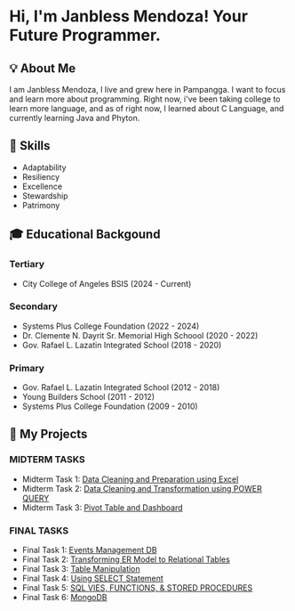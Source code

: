 # Hi, I'm Janbless Mendoza! Your Future Programmer.

## 💡 About Me

  I am Janbless Mendoza, I live and grew here in Pampangga. I want to focus and learn more about programming. Right now, i've been taking college to learn more language, and as of right now, I learned about C Language, and currently learning Java and Phyton.

## 💪 Skills

- Adaptability                    
- Resiliency
- Excellence
- Stewardship
- Patrimony

## 🎓 Educational Backgound

### Tertiary
- City College of Angeles BSIS (2024 - Current)
 
### Secondary 
- Systems Plus College Foundation (2022 - 2024)
- Dr. Clemente N. Dayrit Sr. Memorial High Schoool (2020 - 2022)
- Gov. Rafael L. Lazatin Integrated School (2018 - 2020)
 
### Primary
- Gov. Rafael L. Lazatin Integrated School (2012 - 2018)
- Young Builders School (2011 - 2012)
- Systems Plus College Foundation (2009 - 2010)

## 📖 My Projects

### MIDTERM TASKS
- Midterm Task 1: [Data Cleaning and Preparation using Excel](https://github.com/Jmendoza24-0046/Jmendoza/blob/main/Midterm%20Task%201/task1.md)
- Midterm Task 2: [Data Cleaning and Transformation using POWER QUERY](https://github.com/Jmendoza24-0046/Jmendoza/blob/main/Midterm%20Task%202/Task2.md)
- Midterm Task 3: [Pivot Table and Dashboard](https://github.com/Jmendoza24-0046/Jmendoza/blob/main/Midterm%20Task%203/task%203)

### FINAL TASKS
- Final Task 1: [Events Management DB](https://github.com/Jmendoza24-0046/Jmendoza/blob/main/Final%20Lab%20Task%201/README.md)
- Final Task 2: [Transforming ER Model to Relational Tables](https://github.com/Jmendoza24-0046/Jmendoza/blob/main/Final%20Lab%20Task%202/README.md)
- Final Task 3: [Table Manipulation](https://github.com/Jmendoza24-0046/Jmendoza/tree/main/Final%20Lab%20Task%203)
- Final Task 4: [Using SELECT Statement](https://github.com/Jmendoza24-0046/Jmendoza/tree/main/Final%20Lab%20Task%204)
- Final Task 5: [SQL VIES, FUNCTIONS, & STORED PROCEDURES](https://github.com/Jmendoza24-0046/Jmendoza/tree/main/Finals%20Lab%20task%205)
- Final Task 6: [MongoDB](https://github.com/Jmendoza24-0046/Jmendoza/tree/main/Final%20Lab%20Task%206)


